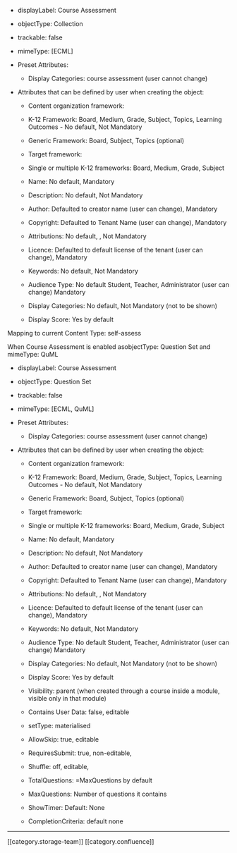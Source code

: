 
* displayLabel: Course Assessment


* objectType: Collection


* trackable: false


* mimeType: \[ECML]


* Preset Attributes:


    * Display Categories: course assessment (user cannot change)



    
* Attributes that can be defined by user when creating the object:


    * Content organization framework:


    * K-12 Framework: Board, Medium, Grade, Subject, Topics, Learning Outcomes - No default, Not Mandatory


    * Generic Framework: Board, Subject, Topics (optional)



    
    * Target framework:


    * Single or multiple K-12 frameworks: Board, Medium, Grade, Subject



    
    * Name: No default, Mandatory


    * Description: No default, Not Mandatory


    * Author: Defaulted to creator name (user can change), Mandatory


    * Copyright: Defaulted to Tenant Name (user can change), Mandatory


    * Attributions: No default, , Not Mandatory


    * Licence: Defaulted to default license of the tenant (user can change), Mandatory


    * Keywords: No default, Not Mandatory


    * Audience Type: No default Student, Teacher, Administrator (user can change) Mandatory


    * Display Categories: No default, Not Mandatory (not to be shown)


    * Display Score: Yes by default



    

Mapping to current Content Type: self-assess

When Course Assessment is enabled asobjectType: Question Set and mimeType: QuML


* displayLabel: Course Assessment


* objectType: Question Set


* trackable: false


* mimeType: \[ECML, QuML]


* Preset Attributes:


    * Display Categories: course assessment (user cannot change)



    
* Attributes that can be defined by user when creating the object:


    * Content organization framework:


    * K-12 Framework: Board, Medium, Grade, Subject, Topics, Learning Outcomes - No default, Not Mandatory


    * Generic Framework: Board, Subject, Topics (optional)



    
    * Target framework:


    * Single or multiple K-12 frameworks: Board, Medium, Grade, Subject



    
    * Name: No default, Mandatory


    * Description: No default, Not Mandatory


    * Author: Defaulted to creator name (user can change), Mandatory


    * Copyright: Defaulted to Tenant Name (user can change), Mandatory


    * Attributions: No default, , Not Mandatory


    * Licence: Defaulted to default license of the tenant (user can change), Mandatory


    * Keywords: No default, Not Mandatory


    * Audience Type: No default Student, Teacher, Administrator (user can change) Mandatory


    * Display Categories: No default, Not Mandatory (not to be shown)


    * Display Score: Yes by default


    * Visibility: parent (when created through a course inside a module, visible only in that module)


    * Contains User Data: false, editable


    * setType: materialised


    * AllowSkip: true, editable


    * RequiresSubmit: true, non-editable,


    * Shuffle: off, editable,


    * TotalQuestions: <set by user> =MaxQuestions by default


    * MaxQuestions: Number of questions it contains


    * ShowTimer: <set by user> Default: None


    * CompletionCriteria: default none



    



*****

[[category.storage-team]] 
[[category.confluence]] 

